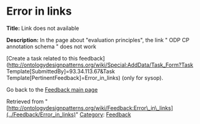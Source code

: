 #  Error in links


__Title:__ Link does not available


__Description:__ In the page about "evaluation principles", the link " ODP CP annotation schema " does not work 


  




[Create a task related to this feedback](http://ontologydesignpatterns.org/wiki/Special:AddData/Task_Form?Task Template[SubmittedBy]=93.34.113.67&Task Template[PertinentFeedback]=Error_in_links) (only for sysop).


  



Go back to the  [Feedback main page](../Feedback/Main "Feedback:Main")


  






Retrieved from "[http://ontologydesignpatterns.org/wiki/Feedback:Error\_in\_links](../Feedback/Error_in_links)"
 [Category](http://ontologydesignpatterns.org/wiki/Special:Categories "Special:Categories"): [Feedback](../Category/Feedback "Category:Feedback")